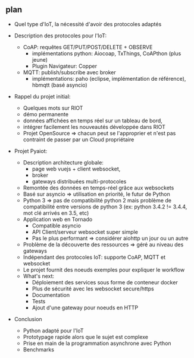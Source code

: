 ## plan

* Quel type d'IoT, la nécessité d'avoir des protocoles adaptés

* Description des protocoles pour l'IoT:
   * CoAP: requêtes GET/PUT/POST/DELETE + OBSERVE
       * implémentations python: Aiocoap, TxThings, CoAPthon (plus jeune)
       * Plugin Navigateur: Copper
   * MQTT: publish/subscribe avec broker
       * implémentations: paho (eclipse, implémentation de référence),
         hbmqtt (basé asyncio)

* Rappel du projet initial:
    * Quelques mots sur RIOT
    * démo permanente
    * données affichées en temps réel sur un tableau de bord,
    * intégrer facilement les nouveautés développée dans RIOT
    * Projet OpenSource => chacun peut se l'approprier et n'est pas contraint
      de passer par un Cloud propriétaire

* Projet Pyaiot:
    * Description architecture globale:
        * page web vuejs + client websocket,
        * broker
        * gateways distribuées multi-protocoles
    * Remontée des données en temps-réel grâce aux websockets
    * Basé sur asyncio => utilisation en priorité, le futur de Python
    * Python 3 => pas de compatibilité python 2 mais problème de compatibilité entre
      versions de python 3 (ex: python 3.4.2 != 3.4.4, mot clé arrivés en 3.5, etc)
    * Application web en Tornado
        * Compatible asyncio
        * API Client/serveur websocket super simple
        * Pas le plus performant => considérer aiohttp un jour ou un autre
    * Problème de la découverte des ressources => géré au niveau des gateways
    * Indépendant des protocoles IoT: supporte CoAP, MQTT et websocket
    * Le projet fournit des noeuds exemples pour expliquer le workflow
    * What's next:
        * Déploiement des services sous forme de conteneur docker
        * Plus de sécurité avec les websocket secure/https
        * Documentation
        * Tests
        * Ajout d'une gateway pour noeuds en HTTP

* Conclusion
    * Python adapté pour l'IoT
    * Prototypage rapide alors que le sujet est complexe
    * Prise en main de la programmation asynchrone avec Python
    * Benchmarks

